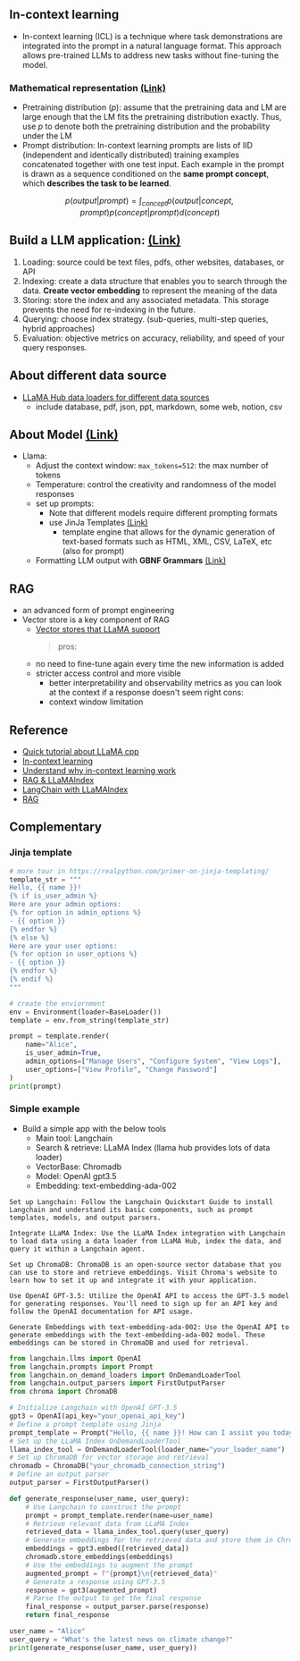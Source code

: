 ## In-context learning

- In-context learning (ICL) is a technique where task demonstrations are integrated into the prompt in a natural language format. This approach allows pre-trained LLMs to address new tasks without fine-tuning the model.

### Mathematical representation [(Link)](https://ai.stanford.edu/blog/understanding-incontext/)

- Pretraining distribution ($p$): assume that the pretraining data and LM are large enough that the LM fits the pretraining distribution exactly. Thus, use $p$ to denote both the pretraining distribution and the probability under the LM
- Prompt distribution: In-context learning prompts are lists of IID (independent and identically distributed) training examples concatenated together with one test input. Each example in the prompt is drawn as a sequence conditioned on the **same prompt concept**, which **describes the task to be learned**.

$$
p(output|prompt) = \int_{concept} p(output|concept, prompt)p(concept|prompt)d(concept)
$$

## Build a LLM application: [(Link)](https://docs.llamaindex.ai/en/stable/understanding/understanding.html)

1. Loading: source could be text files, pdfs, other websites, databases, or API
2. Indexing: create a data structure that enables you to search through the data. **Create vector embedding** to represent the meaning of the data
3. Storing: store the index and any associated metadata. This storage prevents the need for re-indexing in the future.
4. Querying: choose index strategy. (sub-queries, multi-step queries, hybrid approaches)
5. Evaluation: objective metrics on accuracy, reliability, and speed of your query responses.

## About different data source

- [LLaMA Hub data loaders for different data sources](https://llamahub.ai/?tab=loaders)
  - include database, pdf, json, ppt, markdown, some web, notion, csv

## About Model [(Link)](https://christophergs.com/blog/running-open-source-llms-in-python)

- Llama:
  - Adjust the context window: `max_tokens=512`: the max number of tokens
  - Temperature: control the creativity and randomness of the model responses
  - set up prompts:
    - Note that different models require different prompting formats
    - use JinJa Templates [(Link)](https://jinja.palletsprojects.com/en/3.1.x/)
      - template engine that allows for the dynamic generation of text-based formats such as HTML, XML, CSV, LaTeX, etc (also for prompt)
  - Formatting LLM output with **GBNF Grammars** [(Link)](https://github.com/ggerganov/llama.cpp/blob/master/grammars/README.md)

## RAG

- an advanced form of prompt engineering
- Vector store is a key component of RAG
  - [Vector stores that LLaMA support](https://docs.llamaindex.ai/en/stable/module_guides/storing/vector_stores.html)
    > pros:
  - no need to fine-tune again every time the new information is added
  - stricter access control and more visible
    - better interpretability and observability metrics as you can look at the context if a response doesn't seem right
      cons:
    - context window limitation

## Reference

- [Quick tutorial about LLaMA cpp](https://www.datacamp.com/tutorial/llama-cpp-tutorial)
- [In-context learning](<https://www.lakera.ai/blog/what-is-in-context-learning#:~:text=In%2Dcontext%20learning%20(ICL)%20is%20a%20technique%20where%20task,without%20fine%2Dtuning%20the%20model.>)
- [Understand why in-context learning work](https://ai.stanford.edu/blog/understanding-incontext/)
- [RAG & LLaMAIndex](https://christophergs.com/blog/ai-engineering-retrieval-augmented-generation-rag-llama-index#overview)
- [LangChain with LLaMAIndex](https://medium.com/@zekaouinoureddine/bring-your-own-data-to-llms-using-langchain-llamaindex-3ddbac8cc9eb)
- [RAG](https://christophergs.com/blog/ai-engineering-retrieval-augmented-generation-rag-llama-index)

## Complementary

### Jinja template

```python
# more tour in https://realpython.com/primer-on-jinja-templating/
template_str = """
Hello, {{ name }}!
{% if is_user_admin %}
Here are your admin options:
{% for option in admin_options %}
- {{ option }}
{% endfor %}
{% else %}
Here are your user options:
{% for option in user_options %}
- {{ option }}
{% endfor %}
{% endif %}
"""

# create the enviornment
env = Environment(loader=BaseLoader())
template = env.from_string(template_str)

prompt = template.render(
    name="Alice",
    is_user_admin=True,
    admin_options=["Manage Users", "Configure System", "View Logs"],
    user_options=["View Profile", "Change Password"]
)
print(prompt)
```

### Simple example
- Build a simple app with the below tools
  - Main tool: Langchain
  - Search & retrieve: LLaMA Index (llama hub provides lots of data loader)
  - VectorBase: Chromadb
  - Model: OpenAI gpt3.5
  - Embedding: text-embedding-ada-002

```
Set up Langchain: Follow the Langchain Quickstart Guide to install Langchain and understand its basic components, such as prompt templates, models, and output parsers.

Integrate LLaMA Index: Use the LLaMA Index integration with Langchain to load data using a data loader from LLaMA Hub, index the data, and query it within a Langchain agent.

Set up ChromaDB: ChromaDB is an open-source vector database that you can use to store and retrieve embeddings. Visit Chroma's website to learn how to set it up and integrate it with your application.

Use OpenAI GPT-3.5: Utilize the OpenAI API to access the GPT-3.5 model for generating responses. You'll need to sign up for an API key and follow the OpenAI documentation for API usage.

Generate Embeddings with text-embedding-ada-002: Use the OpenAI API to generate embeddings with the text-embedding-ada-002 model. These embeddings can be stored in ChromaDB and used for retrieval.
```

```python
from langchain.llms import OpenAI
from langchain.prompts import Prompt
from langchain.on_demand_loaders import OnDemandLoaderTool
from langchain.output_parsers import FirstOutputParser
from chroma import ChromaDB

# Initialize Langchain with OpenAI GPT-3.5
gpt3 = OpenAI(api_key="your_openai_api_key")
# Define a prompt template using Jinja
prompt_template = Prompt("Hello, {{ name }}! How can I assist you today?")
# Set up the LLaMA Index OnDemandLoaderTool
llama_index_tool = OnDemandLoaderTool(loader_name="your_loader_name")
# Set up ChromaDB for vector storage and retrieval
chromadb = ChromaDB("your_chromadb_connection_string")
# Define an output parser
output_parser = FirstOutputParser()

def generate_response(user_name, user_query):
    # Use Langchain to construct the prompt
    prompt = prompt_template.render(name=user_name)
    # Retrieve relevant data from LLaMA Index
    retrieved_data = llama_index_tool.query(user_query)
    # Generate embeddings for the retrieved data and store them in ChromaDB
    embeddings = gpt3.embed([retrieved_data])
    chromadb.store_embeddings(embeddings)
    # Use the embeddings to augment the prompt
    augmented_prompt = f"{prompt}\n{retrieved_data}"
    # Generate a response using GPT-3.5
    response = gpt3(augmented_prompt)
    # Parse the output to get the final response
    final_response = output_parser.parse(response)
    return final_response

user_name = "Alice"
user_query = "What's the latest news on climate change?"
print(generate_response(user_name, user_query))

```
